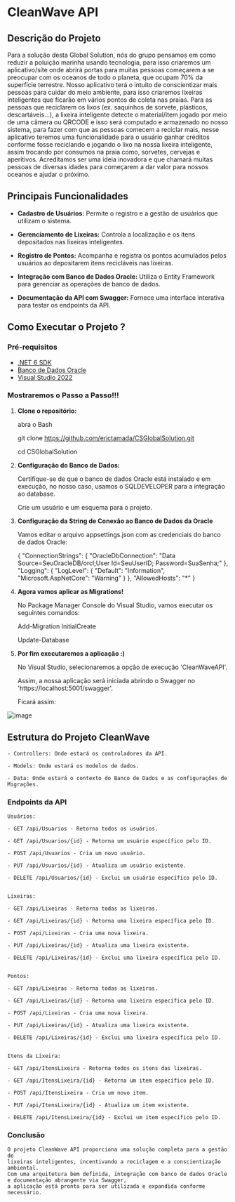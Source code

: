 # CleanWave API

## Descrição do Projeto
Para a solução desta Global Solution, nós do grupo pensamos em como reduzir a poluição marinha usando tecnologia, para isso criaremos um aplicativo/site onde abrirá portas para muitas pessoas começarem a se preocupar com os oceanos de todo o planeta, que ocupam 70% da superfície terrestre.
Nosso aplicativo terá o intuito de conscientizar mais pessoas para cuidar do meio ambiente, para isso criaremos lixeiras inteligentes que ficarão em vários pontos de coleta nas praias. Para as pessoas que reciclarem os lixos (ex. saquinhos de sorvete, plásticos, descartáveis...), a lixeira inteligente detecte o material/item jogado por meio de uma câmera ou QRCODE e isso será computado e armazenado no nosso sistema, para fazer com que as pessoas comecem a reciclar mais, nesse aplicativo teremos uma funcionalidade para o usuário ganhar créditos conforme fosse reciclando e jogando o lixo na nossa lixeira inteligente, assim trocando por consumos na praia como, sorvetes, cervejas e aperitivos.
Acreditamos ser uma ideia inovadora e que chamará muitas pessoas de diversas idades para começarem a dar valor para nossos oceanos e ajudar o próximo.


## Principais Funcionalidades

- **Cadastro de Usuários:** Permite o registro e a gestão de usuários que utilizam o sistema.
  
- **Gerenciamento de Lixeiras:** Controla a localização e os itens depositados nas lixeiras inteligentes.
  
- **Registro de Pontos:** Acompanha e registra os pontos acumulados pelos usuários ao depositarem itens recicláveis nas lixeiras.
  
- **Integração com Banco de Dados Oracle:** Utiliza o Entity Framework para gerenciar as operações de banco de dados.
  
- **Documentação da API com Swagger:** Fornece uma interface interativa para testar os endpoints da API.


## Como Executar o Projeto ?

### Pré-requisitos

- [.NET 6 SDK](https://dotnet.microsoft.com/download/dotnet/6.0)
- [Banco de Dados Oracle](https://www.oracle.com/database/)
- [Visual Studio 2022](https://visualstudio.microsoft.com/vs/)

### Mostraremos o Passo a Passo!!!

1. **Clone o repositório:**
   
   abra o Bash
   
   git clone https://github.com/erictamada/CSGlobalSolution.git
   
   cd CSGlobalSolution



2. **Configuração do Banco de Dados:**

    Certifique-se de que o banco de dados Oracle está instalado e em execução, no nosso caso, usamos o SQLDEVELOPER para a integração ao database.

    Crie um usuário e um esquema para o projeto.
   


3. **Configuração da String de Conexão ao Banco de Dados da Oracle**

   Vamos editar o arquivo appsettings.json com as credenciais do banco de dados Oracle:
   
      {
        "ConnectionStrings": {
          "OracleDbConnection": "Data Source=SeuOracleDB/orcl;User Id=SeuUserID; Password=SuaSenha;"
        },
        "Logging": {
          "LogLevel": {
            "Default": "Information",
            "Microsoft.AspNetCore": "Warning"
          }
        },
        "AllowedHosts": "*"
      }



4. **Agora vamos aplicar as Migrations!**
   
      No Package Manager Console do Visual Studio, vamos executar os seguintes comandos:
   
      Add-Migration InitialCreate
   
      Update-Database



5. **Por fim executaremos a aplicação :)**

     No Visual Studio, selecionaremos a opção de execução 'CleanWaveAPI'.

     Assim, a nossa aplicação será iniciada abrindo o Swagger no 'https://localhost:5001/swagger'.

     Ficará assim:

![image](https://github.com/erictamada/CSGlobalSolution/assets/136273097/99046da3-925c-42a3-8e63-34196f6dbde0)


## Estrutura do Projeto CleanWave

    - Controllers: Onde estará os controladores da API.

    - Models: Onde estará os modelos de dados.

    - Data: Onde estará o contexto do Banco de Dados e as configurações de Migrações.


### Endpoints da API

    Usuários:
    
    - GET /api/Usuarios - Retorna todos os usuários.
    
    - GET /api/Usuarios/{id} - Retorna um usuário específico pelo ID.
    
    - POST /api/Usuarios - Cria um novo usuário.
    
    - PUT /api/Usuarios/{id} - Atualiza um usuário existente.
    
    - DELETE /api/Usuarios/{id} - Exclui um usuário específico pelo ID.


    Lixeiras:

    - GET /api/Lixeiras - Retorna todas as lixeiras.
    
    - GET /api/Lixeiras/{id} - Retorna uma lixeira específica pelo ID.
    
    - POST /api/Lixeiras - Cria uma nova lixeira.
    
    - PUT /api/Lixeiras/{id} - Atualiza uma lixeira existente.
    
    - DELETE /api/Lixeiras/{id} - Exclui uma lixeira específica pelo ID.


    Pontos:

    - GET /api/Lixeiras - Retorna todas as lixeiras.
    
    - GET /api/Lixeiras/{id} - Retorna uma lixeira específica pelo ID.
    
    - POST /api/Lixeiras - Cria uma nova lixeira.
    
    - PUT /api/Lixeiras/{id} - Atualiza uma lixeira existente.
    
    - DELETE /api/Lixeiras/{id} - Exclui uma lixeira específica pelo ID.


    Itens da Lixeira:

    - GET /api/ItensLixeira - Retorna todos os itens das lixeiras.
    
    - GET /api/ItensLixeira/{id} - Retorna um item específico pelo ID.
    
    - POST /api/ItensLixeira - Cria um novo item.
    
    - PUT /api/ItensLixeira/{id} - Atualiza um item existente.
    
    - DELETE /api/ItensLixeira/{id} - Exclui um item específico pelo ID.


### Conclusão

    O projeto CleanWave API proporciona uma solução completa para a gestão de 
    lixeiras inteligentes, incentivando a reciclagem e a conscientização ambiental. 
    Com uma arquitetura bem definida, integração com banco de dados Oracle e documentação abrangente via Swagger, 
    a aplicação está pronta para ser utilizada e expandida conforme necessário.

    



